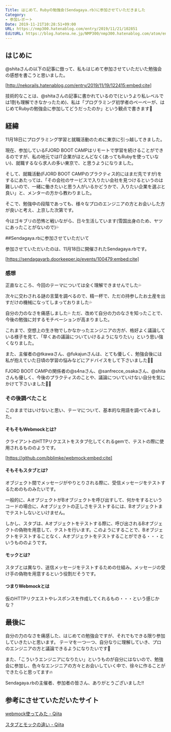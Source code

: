 ```yaml
---
Title: はじめて、Rubyの勉強会(Sendagaya.rb)に参加させていただきました
Category:
- 参加レポート
Date: 2019-11-21T10:28:51+09:00
URL: https://nmp300.hatenablog.com/entry/2019/11/21/102851
EditURL: https://blog.hatena.ne.jp/NMP300/nmp300.hatenablog.com/atom/entry/26006613468653509
---
```


## はじめに

@shitaさんの以下の記事に倣って、私もはじめて参加させていただいた勉強会の感想を書こうと思いました。



[http://nekorails.hatenablog.com/entry/2019/11/19/122415:embed:cite]



技術的なことは、@shitaさんの記事に書かれているので(というより私レベルでは1割も理解できなかったため)、私は「プログラミング初学者のペーペーが、はじめてRubyの勉強会に参加してどうだったのか」という観点で書きます💪

## 経緯

11月18日にプログラミング学習と就職活動のために東京に引っ越してきました。

現在、参加しているFJORD BOOT CAMPはリモートで学習を続けることができるのですが、私の地元ではIT企業がほとんどなく(あってもRubyを使っていない)、就職するなら求人の多い東京で、と思うようになりました。

そして、就職活動(FJORD BOOT CAMPのプラクティス的にはまだ先ですが)をするにあたっては、「その会社のサービスで入りたい会社を見つけるというのは難しいので、一緒に働きたいと思う人がいるかどうかで、入りたい企業を選ぶと良い」と、メンターの方から教わりました。

そこで、勉強中の段階であっても、様々なプロのエンジニアの方とお会いした方が良いと考え、上京した次第です。

今はゴキブリの恐怖と戦いながら、日々生活しています(雪国出身のため、ヤツにあったことがないので)💦


##Sendagaya.rbに参加させていただいて

参加させていただいたのは、11月18日に開催されたSendagaya.rbです。



[https://sendagayarb.doorkeeper.jp/events/100479:embed:cite]



### 感想

正直なところ、今回のテーマについては全く理解できませんでした💦

次々に交わされる謎の言葉を調べるので、精一杯で、ただの持参したお土産を出すだけの機械になってしまっておりました💦

自分の力のなさを痛感しました💦
ただ、改めて自分の力のなさを知ったことで、今後の勉強に対するモチベーションが高まりました。

これまで、空想上の生き物でしかなかったエンジニアの方が、格好よく議論している様子を見て、「早くあの議論についていけるようになりたい」という思い強くなりました。

また、主催者の@tkawaさん、@fukajunさんは、とても優しく、勉強会後には私が抱えていた日頃の学習の悩みなどにアドバイスをして下さいました🙇‍♂️

FJORD BOOT CAMPの関係者の@s4naさん、@sanfrecce_osakaさん、@shitaさんも優しく、今後のプラクティスのことや、議論についていけない自分を気にかけて下さいました🙇‍♂️

### その後調べたこと

このままではいけないと思い、テーマについて、基本的な用語を調べてみました。

#### そもそもWebmockとは?

クライアントのHTTPリクエストをスタブ化してくれるgemで、テストの際に使用されるもののようです。



[https://github.com/bblimke/webmock:embed:cite]





#### そもそもスタブとは?

オブジェクト間でメッセージがやりとりされる際に、受信メッセージをテストするためのものみたいです。

一般的に、AオブジェクトがBオブジェクトを呼び出すして、何かをするというコードの場合に、Aオブジェクトの正しさをテストするには、Bオブジェクトまでテストしないといけません。

しかし、スタブは、Aオブジェクトをテストする際に、呼び出されるBオブジェクトの偽物を用意して、テストを行います。このようにすることで、Bオブジェクトをテストすることなく、Aオブジェクトをテストすることができる・・・というもののようです。


#### モックとは?

スタブとは異なり、送信メッセージをテストするための仕組み。メッセージの受け手の偽物を用意するという役割だそうです。

#### つまりWebmockとは

仮のHTTPリクエストやレスポンスを作成してくれるもの・・・という感じかな？


## 最後に

自分の力のなさを痛感した、はじめての勉強会ですが、それでもできる限り参加していきたいと思います。
テーマを一つ一つ、自分なりに理解していき、プロのエンジニアの方と議論できるようになりたいです💪

また、「こういうエンジニアになりたい」というものが自分にはないので、勉強会に参加し、色々なエンジニアの方々とお会いしていく中で、徐々に作ることができたらと思ってます🔥

Sendagaya.rbの主催者、参加者の皆さん、ありがとうございました‼️

## 参考にさせていただいたサイト
[webmock使ってみた \- Qiita](https://qiita.com/ogawatti/items/58bd4fe1180a0acfdd5e)

[スタブとモックの違い \- Qiita](https://qiita.com/k5trismegistus/items/10ce381d29ab62ca0ea6)
